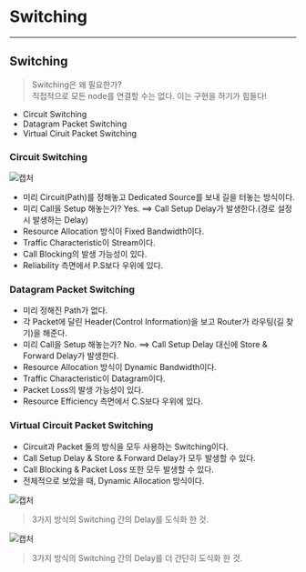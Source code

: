 # Switching
---
## Switching
>Switching은 왜 필요한가?  
>직접적으로 모든 node를 연결할 수는 없다. 이는 구현을 하기가 힘들다!  
- Circuit Switching
- Datagram Packet Switching
- Virtual Ciruit Packet Switching

### Circuit Switching  
![캡처](https://user-images.githubusercontent.com/71700079/117968735-7a4d0680-b361-11eb-97e7-dc1669e8efbd.PNG)  
- 미리 Circuit(Path)를 정해놓고 Dedicated Source를 보내 길을 터놓는 방식이다.
- 미리 Call을 Setup 해놓는가? Yes. ==> Call Setup Delay가 발생한다.(경로 설정 시 발생하는 Delay)
- Resource Allocation 방식이 Fixed Bandwidth이다.
- Traffic Characteristic이 Stream이다.
- Call Blocking의 발생 가능성이 있다.
- Reliability 측면에서 P.S보다 우위에 있다.

### Datagram Packet Switching
- 미리 정해진 Path가 없다.
- 각 Packet에 달린 Header(Control Information)을 보고 Router가 라우팅(길 찾기)을 해준다.
- 미리 Call을 Setup 해놓는가? No. ==> Call Setup Delay 대신에 Store & Forward Delay가 발생한다.
- Resource Allocation 방식이 Dynamic Bandwidth이다.
- Traffic Characteristic이 Datagram이다.
- Packet Loss의 발생 가능성이 있다.
- Resource Efficiency 측면에서 C.S보다 우위에 있다.

### Virtual Circuit Packet Switching
- Circuit과 Packet 둘의 방식을 모두 사용하는 Switching이다.
- Call Setup Delay & Store & Forward Delay가 모두 발생할 수 있다.
- Call Blocking & Packet Loss 또한 모두 발생할 수 있다.
- 전체적으로 보았을 때, Dynamic Allocation 방식이다.  

![캡처](https://user-images.githubusercontent.com/71700079/117975579-c69c4480-b369-11eb-8848-24455c1e31e5.PNG)  
> 3가지 방식의 Switching 간의 Delay를 도식화 한 것.  

![캡처](https://user-images.githubusercontent.com/71700079/117975653-da47ab00-b369-11eb-8f3a-a2c0ed265f06.PNG)  
> 3가지 방식의 Switching 간의 Delay를 더 간단히 도식화 한 것.  



